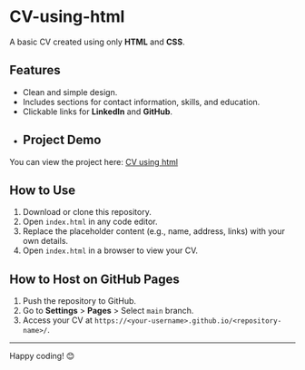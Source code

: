 # CV-using-html

A basic CV created using only **HTML** and **CSS**. 

## Features
- Clean and simple design.
- Includes sections for contact information, skills, and education.
- Clickable links for **LinkedIn** and **GitHub**.
- ## Project Demo
You can view the project here: [CV using html](https://roadmap.sh/projects/single-page-cv)

## How to Use
1. Download or clone this repository.
2. Open `index.html` in any code editor.
3. Replace the placeholder content (e.g., name, address, links) with your own details.
4. Open `index.html` in a browser to view your CV.

## How to Host on GitHub Pages
1. Push the repository to GitHub.
2. Go to **Settings** > **Pages** > Select `main` branch.
3. Access your CV at `https://<your-username>.github.io/<repository-name>/`.

---

Happy coding! 😊
